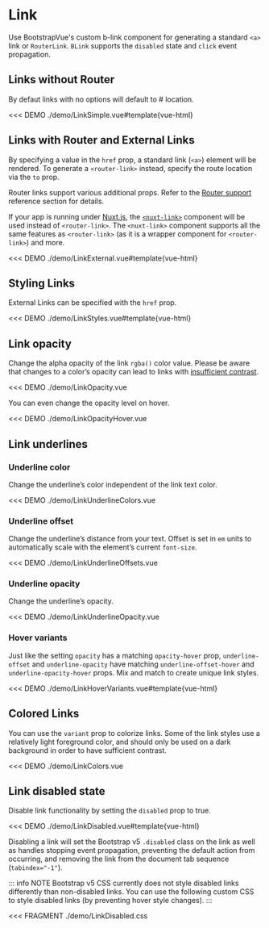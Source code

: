 # Link

<PageHeader>

Use BootstrapVue's custom b-link component for generating a standard `<a>` link or `RouterLink`. `BLink` supports the `disabled` state and `click` event propagation.

</PageHeader>

## Links without Router

By defaut links with no options will default to # location.

<<< DEMO ./demo/LinkSimple.vue#template{vue-html}

## Links with Router and External Links

By specifying a value in the `href` prop, a standard link (`<a>`) element will be rendered. To
generate a `<router-link>` instead, specify the route location via the `to` prop.

Router links support various additional props. Refer to the
[Router support](/docs/reference/router-links) reference section for details.

If your app is running under [Nuxt.js](https://nuxtjs.org), the
[`<nuxt-link>`](https://nuxtjs.org/api/components-nuxt-link) component will be used instead of
`<router-link>`. The `<nuxt-link>` component supports all the same features as `<router-link>` (as
it is a wrapper component for `<router-link>`) and more.

<<< DEMO ./demo/LinkExternal.vue#template{vue-html}

## Styling Links

External Links can be specified with the `href` prop.

<<< DEMO ./demo/LinkStyles.vue#template{vue-html}

## Link opacity

Change the alpha opacity of the link `rgba()` color value. Please be aware that changes to a color’s opacity can lead to links with [insufficient contrast](https://getbootstrap.com/docs/5.3/getting-started/accessibility/#color-contrast).

<<< DEMO ./demo/LinkOpacity.vue

You can even change the opacity level on hover.

<<< DEMO ./demo/LinkOpacityHover.vue

## Link underlines

### Underline color

Change the underline’s color independent of the link text color.

<<< DEMO ./demo/LinkUnderlineColors.vue

### Underline offset

Change the underline’s distance from your text. Offset is set in `em` units to automatically scale with the element’s current `font-size`.

<<< DEMO ./demo/LinkUnderlineOffsets.vue

### Underline opacity

Change the underline’s opacity.

<<< DEMO ./demo/LinkUnderlineOpacity.vue

### Hover variants

Just like the setting `opacity` has a matching `opacity-hover` prop, `underline-offset` and `underline-opacity` have matching
`underline-offset-hover` and `underline-opacity-hover` props. Mix and match to create unique link styles.

<<< DEMO ./demo/LinkHoverVariants.vue#template{vue-html}

## Colored Links

You can use the `variant` prop to colorize links. Some of the link styles use a relatively light foreground color, and should only be used on a dark background in order to have sufficient contrast.

<<< DEMO ./demo/LinkColors.vue

## Link disabled state

Disable link functionality by setting the `disabled` prop to true.

<<< DEMO ./demo/LinkDisabled.vue#template{vue-html}

Disabling a link will set the Bootstrap v5 `.disabled` class on the link as well as handles stopping
event propagation, preventing the default action from occurring, and removing the link from the
document tab sequence (`tabindex="-1"`).

::: info NOTE
Bootstrap v5 CSS currently does not style disabled links differently than non-disabled
links. You can use the following custom CSS to style disabled links (by preventing hover style
changes).
:::

<<< FRAGMENT ./demo/LinkDisabled.css

<ComponentReference :data="data" />

<script lang="ts">
import {data} from '../../data/components/inputGroup.data'

export default {
  setup() {
    return {data}
  }
}
</script>
